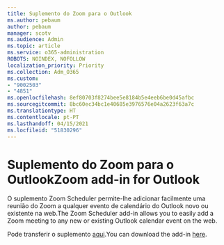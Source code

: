 ```yaml
---
title: Suplemento do Zoom para o Outlook
ms.author: pebaum
author: pebaum
manager: scotv
ms.audience: Admin
ms.topic: article
ms.service: o365-administration
ROBOTS: NOINDEX, NOFOLLOW
localization_priority: Priority
ms.collection: Adm_O365
ms.custom:
- "9002503"
- "4851"
ms.openlocfilehash: 8ef80703f8274bee5e8184b5e4eeb6be0d45afbc
ms.sourcegitcommit: 8bc60ec34bc1e40685e3976576e04a2623f63a7c
ms.translationtype: HT
ms.contentlocale: pt-PT
ms.lasthandoff: 04/15/2021
ms.locfileid: "51830296"
---
```

# <a name="zoom-add-in-for-outlook"></a><span data-ttu-id="7604a-102">Suplemento do Zoom para o Outlook</span><span class="sxs-lookup"><span data-stu-id="7604a-102">Zoom add-in for Outlook</span></span>

<span data-ttu-id="7604a-103">O suplemento Zoom Scheduler permite-lhe adicionar facilmente uma reunião do Zoom a qualquer evento de calendário do Outlook novo ou existente na web.</span><span class="sxs-lookup"><span data-stu-id="7604a-103">The Zoom Scheduler add-in allows you to easily add a Zoom meeting to any new or existing Outlook calendar event on the web.</span></span>

<span data-ttu-id="7604a-104">Pode transferir o suplemento [aqui](https://go.microsoft.com/fwlink/?linkid=2126413).</span><span class="sxs-lookup"><span data-stu-id="7604a-104">You can download the add-in [here](https://go.microsoft.com/fwlink/?linkid=2126413).</span></span>
 
